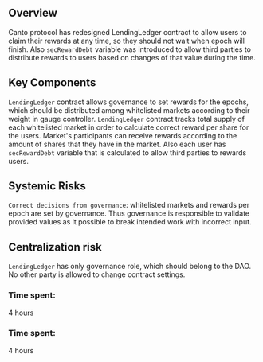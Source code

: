 ## Overview 
Canto protocol has redesigned LendingLedger contract to allow users to claim their rewards at any time, so they should not wait when epoch will finish. Also `secRewardDebt` variable was introduced to allow third parties to distribute rewards to users based on changes of that value during the time.

## Key Components

`LendingLedger` contract allows governance to set rewards for the epochs, which should be distributed among whitelisted markets according to their weight in gauge controller. `LendingLedger` contract tracks total supply of each whitelisted market in order to calculate correct reward per share for the users. Market's participants can receive rewards according to the amount of shares that they have in the market. Also each user has `secRewardDebt` variable that is calculated to allow third parties to rewards users.

## Systemic Risks

`Correct decisions from governance`: whitelisted markets and rewards per epoch are set by governance. Thus governance is responsible to validate provided values as it possible to break intended work with incorrect input.

## Centralization risk

`LendingLedger` has only governance role, which should belong to the DAO. No other party is allowed to change contract settings.

### Time spent:
4 hours

### Time spent:
4 hours